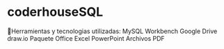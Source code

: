 # coderhouseSQL
🔧Herramientas y tecnologias utilizadas:
MySQL Workbench
Google Drive
draw.io
Paquete Office
Excel
PowerPoint
Archivos PDF
